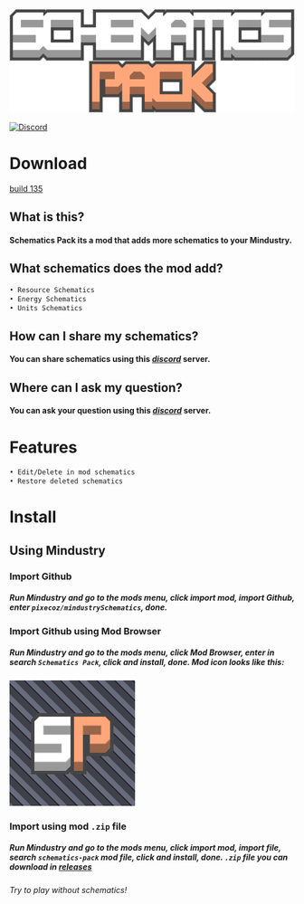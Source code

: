![logo](sprites/schematics-pack.png)

[![Discord](https://img.shields.io/discord/861700215227678730.svg?logo=discord&logoColor=white&logoWidth=20&labelColor=7289DA&label=Discord&color=17cf48)](https://discord.gg/P8zbP8xN8D)
# Download
[build 135](https://github.com/pixecoz/mindustrySchematics/releases/)
## What is this?
#### Schematics Pack its a mod that adds more schematics to your Mindustry.
## What schematics does the mod add?
```
• Resource Schematics
• Energy Schematics
• Units Schematics
```
## How can I share my schematics?
#### You can share schematics using this [_discord_](https://discord.gg/P8zbP8xN8D) server.
## Where can I ask my question?
#### You can ask your question using this [_discord_](https://discord.gg/P8zbP8xN8D) server.
# Features
```
• Edit/Delete in mod schematics
• Restore deleted schematics
```
# Install
## Using Mindustry
### Import Github
##### Run Mindustry and go to the mods menu, click import mod, import Github, enter `pixecoz/mindustrySchematics`, done.
### Import Github using Mod Browser
##### Run Mindustry and go to the mods menu, click Mod Browser, enter in search `Schematics Pack`, click and install, done. _Mod icon looks like this:_
![icon](icon.png)
### Import using mod `.zip` file
##### Run Mindustry and go to the mods menu, click import mod, import file, search `schematics-pack` mod file, click and install, done. `.zip` file you can download in [_releases_](https://github.com/pixecoz/mindustrySchematics/releases)

_Try to play without schematics!_
